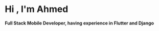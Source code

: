 
# Hi , I'm Ahmed

**Full Stack Mobile Developer, having experience in Flutter and Django**

<!-- 
### 🌐 Socials:
[![Facebook](https://img.shields.io/badge/Facebook-%231877F2.svg?logo=Facebook&logoColor=white)](https://facebook.com/ahmedawwan) [![Instagram](https://img.shields.io/badge/Instagram-%23E4405F.svg?logo=Instagram&logoColor=white)](https://instagram.com/ahmedawwan) [![LinkedIn](https://img.shields.io/badge/LinkedIn-%230077B5.svg?logo=linkedin&logoColor=white)](https://linkedin.com/in/ahmedawwan) [![Medium](https://img.shields.io/badge/Medium-12100E?logo=medium&logoColor=white)](https://medium.com/@ahmedawwan) [![Stack Overflow](https://img.shields.io/badge/-Stackoverflow-FE7A16?logo=stack-overflow&logoColor=white)](https://stackoverflow.com/users/20607918) 

### 💻 Tech Stack:
![Dart](https://img.shields.io/badge/dart-%230175C2.svg?style=for-the-badge&logo=dart&logoColor=white) ![JavaScript](https://img.shields.io/badge/javascript-%23323330.svg?style=for-the-badge&logo=javascript&logoColor=%23F7DF1E) ![HTML5](https://img.shields.io/badge/html5-%23E34F26.svg?style=for-the-badge&logo=html5&logoColor=white) ![GraphQL](https://img.shields.io/badge/-GraphQL-E10098?style=for-the-badge&logo=graphql&logoColor=white) ![Python](https://img.shields.io/badge/python-3670A0?style=for-the-badge&logo=python&logoColor=ffdd54) ![Bootstrap](https://img.shields.io/badge/bootstrap-%23563D7C.svg?style=for-the-badge&logo=bootstrap&logoColor=white) ![CSS3](https://img.shields.io/badge/css3-%231572B6.svg?style=for-the-badge&logo=css3&logoColor=white) ![Django](https://img.shields.io/badge/django-%23092E20.svg?style=for-the-badge&logo=django&logoColor=white) ![DjangoREST](https://img.shields.io/badge/DJANGO-REST-ff1709?style=for-the-badge&logo=django&logoColor=white&color=ff1709&labelColor=gray) ![Flask](https://img.shields.io/badge/flask-%23000.svg?style=for-the-badge&logo=flask&logoColor=white) ![Flutter](https://img.shields.io/badge/Flutter-%2302569B.svg?style=for-the-badge&logo=Flutter&logoColor=white) ![Postgres](https://img.shields.io/badge/postgres-%23316192.svg?style=for-the-badge&logo=postgresql&logoColor=white) ![MySQL](https://img.shields.io/badge/mysql-%2300f.svg?style=for-the-badge&logo=mysql&logoColor=white) ![Adobe Illustrator](https://img.shields.io/badge/adobeillustrator-%23FF9A00.svg?style=for-the-badge&logo=adobeillustrator&logoColor=white) ![Canva](https://img.shields.io/badge/Canva-%2300C4CC.svg?style=for-the-badge&logo=Canva&logoColor=white) ![Jira](https://img.shields.io/badge/jira-%230A0FFF.svg?style=for-the-badge&logo=jira&logoColor=white) ![Postman](https://img.shields.io/badge/Postman-FF6C37?style=for-the-badge&logo=postman&logoColor=white) ![Swagger](https://img.shields.io/badge/-Swagger-%23Clojure?style=for-the-badge&logo=swagger&logoColor=white)
 -->
<!--  
# 📊 GitHub Stats:
![](https://github-readme-stats.vercel.app/api?username=ahmedawwan&theme=dark&hide_border=false&include_all_commits=true&count_private=true)<br/>
![](https://github-readme-streak-stats.herokuapp.com/?user=ahmedawwan&theme=dark&hide_border=false)<br/>
![](https://github-readme-stats.vercel.app/api/top-langs/?username=ahmedawwan&theme=dark&hide_border=false&include_all_commits=true&count_private=true&layout=compact)

## 🏆 GitHub Trophies
![](https://github-profile-trophy.vercel.app/?username=ahmedawwan&theme=radical&no-frame=false&no-bg=false&margin-w=4)

### ✍️ Random Dev Quote
![](https://quotes-github-readme.vercel.app/api?type=horizontal&theme=radical)

### 😂 Random Dev Meme
<img src="https://random-memer.herokuapp.com/" width="512px"/>

---
[![](https://visitcount.itsvg.in/api?id=ahmedawwan&icon=0&color=0)](https://visitcount.itsvg.in)

<!-- Proudly created with GPRM ( https://gprm.itsvg.in ) -->
